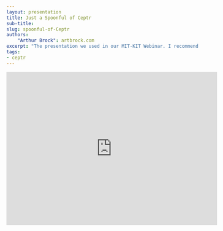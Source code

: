 ```yaml
---
layout: presentation
title: Just a Spoonful of Ceptr
sub-title:
slug: spoonful-of-Ceptr
authors:
    "Arthur Brock": artbrock.com
excerpt: "The presentation we used in our MIT-KIT Webinar. I recommend you watch that video to get voice narration about how this all works."
tags:
- ceptr
---
```

<iframe id="iframe_container" frameborder="0" webkitallowfullscreen="" mozallowfullscreen="" allowfullscreen="" width="550" height="400" src="https://prezi.com/embed/y_7109dt0gzj/?bgcolor=ffffff&amp;lock_to_path=1&amp;autoplay=0&amp;autohide_ctrls=0&amp;landing_data=bHVZZmNaNDBIWnNjdEVENDRhZDFNZGNIUE43MHdLNWpsdFJLb2ZHanI0a2FXb0hHUWs5QUoreUFnQUljUm9RWmZBPT0&amp;landing_sign=RehtQ-qppUH3LsvtYvYr8VfzH21u7tXOj74zGAfvLvY"></iframe>
